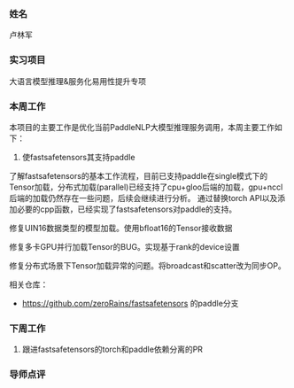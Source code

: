 ### 姓名

卢林军

### 实习项目

大语言模型推理&服务化易用性提升专项

### 本周工作

本项目的主要工作是优化当前PaddleNLP大模型推理服务调用，本周主要工作如下：

1. 使fastsafetensors其支持paddle

了解fastsafetensors的基本工作流程，目前已支持paddle在single模式下的Tensor加载，分布式加载(parallel)已经支持了cpu+gloo后端的加载，gpu+nccl后端的加载仍然存在一些问题，后续会继续进行分析。
通过替换torch API以及添加必要的cpp函数，已经实现了fastsafetensors对paddle的支持。

修复UIN16数据类型的模型加载。使用bfloat16的Tensor接收数据

修复多卡GPU并行加载Tensor的BUG。实现基于rank的device设置

修复分布式场景下Tensor加载异常的问题。将broadcast和scatter改为同步OP。

相关仓库：

- https://github.com/zeroRains/fastsafetensors 的paddle分支


### 下周工作

1. 跟进fastsafetensors的torch和paddle依赖分离的PR

### 导师点评



